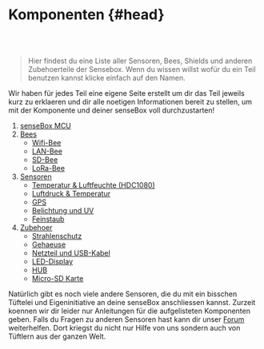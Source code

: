 # Komponenten {#head}

<div class="description"></div>
<div class="line">
    <br>
    <br>
</div>

>Hier findest du eine Liste aller Sensoren, Bees, Shields und anderen Zubehoerteile der Sensebox. Wenn du wissen willst wofür du ein Teil benutzen kannst klicke einfach auf den Namen. 

Wir haben für jedes Teil eine eigene Seite erstellt um dir das Teil jeweils kurz zu erklaeren und dir alle noetigen Informationen bereit zu stellen, um mit der Komponente und deiner senseBox voll durchzustarten!


1. [senseBox MCU](sensebox-mcu.md)
2. [Bees](bees/README.md)
    + [Wifi-Bee](bees/wifi.md)
    + [LAN-Bee](bees/lan.md)
    + [SD-Bee](bees/sd.md)
    + [LoRa-Bee](bees/lora.md)
3. [Sensoren](sensoren/README.md)
    + [Temperatur & Luftfeuchte (HDC1080)](sensoren/hdc1080.md)
    + [Luftdruck & Temperatur](sensoren/luftdruck-temperatur.md)
    + [GPS](sensoren/gps.md)
    + [Belichtung und UV](sensoren/belichtung-und-uv.md)
    + [Feinstaub](sensoren/feinstaub.md)
4. [Zubehoer](zubehoer/README.md)
    + [Strahlenschutz](zubehoer/strahlenschutz.md)
    + [Gehaeuse](zubehoer/gehaeuse.md)
    + [Netzteil und USB-Kabel](zubehoer/netzteil-und-usb-kabel.md)
    + [LED-Display](zubehoer/led-display.md)
    + [HUB](zubehoer/hub.md)
    + [Micro-SD Karte](zubehoer/micro-sd-karte.md)

Natürlich gibt es noch viele andere Sensoren, die du mit ein bisschen Tüftelei und Eigeninitiative an deine senseBox anschliessen kannst. Zurzeit koennen wir dir leider nur Anleitungen für die aufgelisteten Komponenten geben. Falls du Fragen zu anderen Sensoren hast kann dir unser [Forum](https://forum.sensebox.de/) weiterhelfen. Dort kriegst du nicht nur Hilfe von uns sondern auch von Tüftlern aus der ganzen Welt. 
